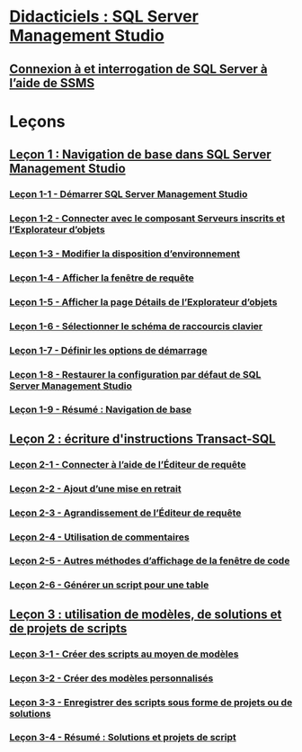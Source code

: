 # [Didacticiels : SQL Server Management Studio](tutorial-sql-server-management-studio.md)  
## [Connexion à et interrogation de SQL Server à l’aide de SSMS](connect-query-sql-server.md)

# Leçons
## [Leçon 1 : Navigation de base dans SQL Server Management Studio](lesson-1-basic-navigation-in-sql-server-management-studio.md)  
### [Leçon 1-1 - Démarrer SQL Server Management Studio](lesson-1-1-start-sql-server-management-studio.md)  
### [Leçon 1-2 - Connecter avec le composant Serveurs inscrits et l’Explorateur d’objets](lesson-1-2-connect-with-registered-servers-and-object-explorer.md)  
### [Leçon 1-3 - Modifier la disposition d’environnement](lesson-1-3-change-the-environment-layout.md)  
### [Leçon 1-4 - Afficher la fenêtre de requête](lesson-1-4-display-the-query-window.md)  
### [Leçon 1-5 - Afficher la page Détails de l’Explorateur d’objets](lesson-1-5-show-the-object-explorer-details-page.md)  
### [Leçon 1-6 - Sélectionner le schéma de raccourcis clavier](lesson-1-6-select-the-keyboard-shortcut-scheme.md)  
### [Leçon 1-7 - Définir les options de démarrage](lesson-1-7-set-the-startup-options.md)  
### [Leçon 1-8 - Restaurer la configuration par défaut de SQL Server Management Studio](lesson-1-8-restore-the-default-sql-server-management-studio-configuration.md)  
### [Leçon 1-9 - Résumé : Navigation de base](lesson-1-9-summary-basic-navigation.md)  

## [Leçon 2 : écriture d'instructions Transact-SQL](lesson-2-writing-transact-sql.md)  
### [Leçon 2-1 - Connecter à l’aide de l’Éditeur de requête](lesson-2-1-connecting-with-query-editor.md)  
### [Leçon 2-2 - Ajout d’une mise en retrait](lesson-2-2-adding-indentation.md)  
### [Leçon 2-3 - Agrandissement de l’Éditeur de requête](lesson-2-3-maximizing-query-editor.md)  
### [Leçon 2-4 - Utilisation de commentaires](lesson-2-4-using-comments.md)  
### [Leçon 2-5 - Autres méthodes d’affichage de la fenêtre de code](lesson-2-5-other-ways-of-viewing-the-code-window.md)  
### [Leçon 2-6 - Générer un script pour une table](lesson-2-6-script-a-table.md)  

## [Leçon 3 : utilisation de modèles, de solutions et de projets de scripts](lesson-3-working-with-templates-solutions-and-script-projects.md)  
### [Leçon 3-1 - Créer des scripts au moyen de modèles](lesson-3-1-create-scripts-using-templates.md)  
### [Leçon 3-2 - Créer des modèles personnalisés](lesson-3-2-create-custom-templates.md)  
### [Leçon 3-3 - Enregistrer des scripts sous forme de projets ou de solutions](lesson-3-3-save-scripts-as-projects-or-solutions.md)  
### [Leçon 3-4 - Résumé : Solutions et projets de script](lesson-3-4-summary-solutions-and-script-projects.md)  

